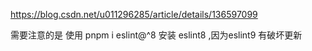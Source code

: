 https://blog.csdn.net/u011296285/article/details/136597099

需要注意的是 使用 pnpm i eslint@^8 安装 eslint8 ,因为eslint9 有破坏更新
